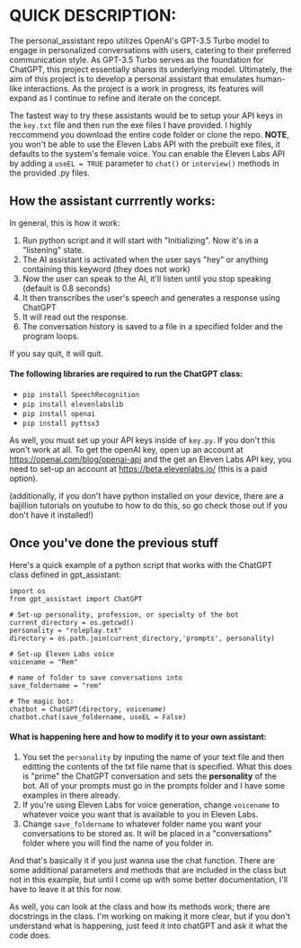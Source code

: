 # QUICK DESCRIPTION:

The personal_assistant repo utilizes OpenAI's GPT-3.5 Turbo model to engage in personalized conversations with users, catering to their preferred communication style. As GPT-3.5 Turbo serves as the foundation for ChatGPT, this project essentially shares its underlying model. Ultimately, the aim of this project is to develop a personal assistant that emulates human-like interactions. As the project is a work in progress, its features will expand as I continue to refine and iterate on the concept.

The fastest way to try these assistants would be to setup your API keys in the ```key.txt``` file and then run the exe files I have provided.  I highly reccommend you download the entire code folder or clone the repo. **NOTE**, you won't be able to use the Eleven Labs API with the prebuilt exe files, it defaults to the system's female voice.  You can enable the Eleven Labs API by adding a ```useEL = TRUE``` parameter to ```chat()``` or ```interview()``` methods in the provided .py files.

## How the assistant currrently works:
In general, this is how it work:
1. Run python script and it will start with "Initializing".  Now it's in a "listening" state.
2. The AI assistant is activated when the user says "hey" or anything containing this keyword (they does not work)
3. Now the user can speak to the AI, it'll listen until you stop speaking (default is 0.8 seconds)
4. It then transcribes the user's speech and generates a response using ChatGPT
5. It will read out the response.
6. The conversation history is saved to a file in a specified folder and the program loops.

If you say quit, it will quit.

#### The following libraries are required to run the ChatGPT class:
- ```pip install SpeechRecognition```
- ```pip install elevenlabslib```
- ```pip install openai```
- ```pip install pyttsx3```

As well, you must set up your API keys inside of ```key.py```.  If you don't this won't work at all.  To get the openAI key, open up an account at https://openai.com/blog/openai-api and the get an Eleven Labs API key, you need to set-up an account at https://beta.elevenlabs.io/ (this is a paid option).

(additionally, if you don't have python installed on your device, there are a bajillion tutorials on youtube to how to do this, so go check those out if you don't have it installed!)

## Once you've done the previous stuff

Here's a quick example of a python script that works with the ChatGPT class defined in gpt_assistant:
```
import os
from gpt_assistant import ChatGPT

# Set-up personality, profession, or specialty of the bot
current_directory = os.getcwd()
personality = "roleplay.txt"
directory = os.path.join(current_directory,'prompts', personality)

# Set-up Eleven Labs voice
voicename = "Rem"

# name of folder to save conversations into
save_foldername = "rem"

# The magic bot:
chatbot = ChatGPT(directory, voicename)
chatbot.chat(save_foldername, useEL = False)

```

#### What is happening here and how to modify it to your own assistant:
1. You set the ```personality``` by inputing the name of your text file and then editting the contents of the txt file name that is specified.  What this does is "prime" the ChatGPT conversation and sets the **personality** of the bot.  All of your prompts must go in the prompts folder and I have some examples in there already.
2. If you're using Eleven Labs for voice generation, change ```voicename``` to whatever voice you want that is available to you in Eleven Labs.
3. Change ```save_foldername``` to whatever folder name you want your conversations to be stored as.  It will be placed in a "conversations" folder where you will find the name of you folder in.

And that's basically it if you just wanna use the chat function.  There are some additional parameters and methods that are included in the class but not in this example, but until I come up with some better documentation, I'll have to leave it at this for now.

As well, you can look at the class and how its methods work; there are docstrings in the class.  I'm working on making it more clear, but if you don't understand what is happening, just feed it into chatGPT and ask it what the code does.
